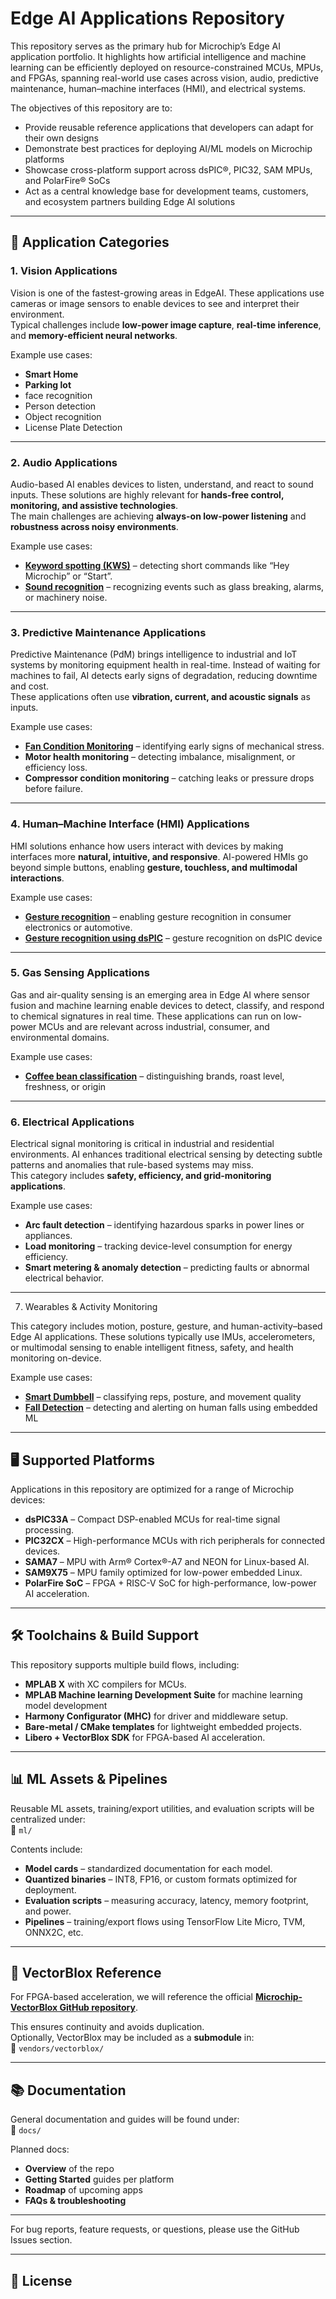 # Edge AI Applications Repository

This repository serves as the primary hub for Microchip’s Edge AI application portfolio. It highlights how artificial intelligence and machine learning can be efficiently deployed on resource-constrained MCUs, MPUs, and FPGAs, spanning real-world use cases across vision, audio, predictive maintenance, human–machine interfaces (HMI), and electrical systems.

The objectives of this repository are to:

- Provide reusable reference applications that developers can adapt for their own designs
- Demonstrate best practices for deploying AI/ML models on Microchip platforms
- Showcase cross-platform support across dsPIC®, PIC32, SAM MPUs, and PolarFire® SoCs
- Act as a central knowledge base for development teams, customers, and ecosystem partners building Edge AI solutions

---

## 🔹 Application Categories

### 1. Vision Applications
Vision is one of the fastest-growing areas in EdgeAI. These applications use cameras or image sensors to enable devices to see and interpret their environment.  
Typical challenges include **low-power image capture**, **real-time inference**, and **memory-efficient neural networks**.

Example use cases:
- **Smart Home**
- **Parking lot**
- face recognition
- Person detection
- Object recognition
- License Plate Detection


---

### 2. Audio Applications
Audio-based AI enables devices to listen, understand, and react to sound inputs. These solutions are highly relevant for **hands-free control, monitoring, and assistive technologies**.  
The main challenges are achieving **always-on low-power listening** and **robustness across noisy environments**.

Example use cases:
- **[Keyword spotting (KWS)](https://developerhelp.microchip.com/xwiki/bin/view/applications/machine-learning/edge-impulse-keyword-spotting/)** – detecting short commands like “Hey Microchip” or “Start”.  
- **[Sound recognition](https://developerhelp.microchip.com/xwiki/bin/view/applications/machine-learning/mlsound/)** – recognizing events such as glass breaking, alarms, or machinery noise.  


---

### 3. Predictive Maintenance Applications
Predictive Maintenance (PdM) brings intelligence to industrial and IoT systems by monitoring equipment health in real-time. Instead of waiting for machines to fail, AI detects early signs of degradation, reducing downtime and cost.  
These applications often use **vibration, current, and acoustic signals** as inputs.

Example use cases:
- **[Fan Condition Monitoring](https://github.com/MicrochipTech/ml-Coffee-Powder-Brand-Classification-GasSensor)** – identifying early signs of mechanical stress.  
- **Motor health monitoring** – detecting imbalance, misalignment, or efficiency loss.  
- **Compressor condition monitoring** – catching leaks or pressure drops before failure.  


---

### 4. Human–Machine Interface (HMI) Applications
HMI solutions enhance how users interact with devices by making interfaces more **natural, intuitive, and responsive**. AI-powered HMIs go beyond simple buttons, enabling **gesture, touchless, and multimodal interactions**.

Example use cases:
- **[Gesture recognition](https://github.com/MicrochipTech/ml-samd21-iot-mplabml-gestures-demo)** – enabling gesture recognition in consumer electronics or automotive.  
- **[Gesture recognition using dsPIC](https://github.com/MicrochipTech/ml-samd21-iot-mplabml-gestures-demo)** – gesture recognition on dsPIC device

---
### 5. Gas Sensing Applications

Gas and air-quality sensing is an emerging area in Edge AI where sensor fusion and machine learning enable devices to detect, classify, and respond to chemical signatures in real time. These applications can run on low-power MCUs and are relevant across industrial, consumer, and environmental domains.

Example use cases:

- **[Coffee bean classification](https://github.com/MicrochipTech/ml-Coffee-Powder-Brand-Classification-GasSensor)** – distinguishing brands, roast level, freshness, or origin
---

### 6. Electrical Applications
Electrical signal monitoring is critical in industrial and residential environments. AI enhances traditional electrical sensing by detecting subtle patterns and anomalies that rule-based systems may miss.  
This category includes **safety, efficiency, and grid-monitoring applications**.

Example use cases:
- **Arc fault detection** – identifying hazardous sparks in power lines or appliances.  
- **Load monitoring** – tracking device-level consumption for energy efficiency.  
- **Smart metering & anomaly detection** – predicting faults or abnormal electrical behavior.  

---
7. Wearables & Activity Monitoring

This category includes motion, posture, gesture, and human-activity–based Edge AI applications. These solutions typically use IMUs, accelerometers, or multimodal sensing to enable intelligent fitness, safety, and health monitoring on-device.

Example use cases:

- **[Smart Dumbbell](https://github.com/MicrochipTech/ml-PIC33CX-BZ2-and-WBZ451-IMU-SmartBell)** – classifying reps, posture, and movement quality
- **[Fall Detection](https://github.com/MicrochipTech/ml-PIC33CX-BZ2-and-WBZ451-IMU-SmartBell)** – detecting and alerting on human falls using embedded ML

---
## 🖥 Supported Platforms

Applications in this repository are optimized for a range of Microchip devices:  

- **dsPIC33A** – Compact DSP-enabled MCUs for real-time signal processing.  
- **PIC32CX** – High-performance MCUs with rich peripherals for connected devices.  
- **SAMA7** – MPU with Arm® Cortex®-A7 and NEON for Linux-based AI.  
- **SAM9X75** – MPU family optimized for low-power embedded Linux.  
- **PolarFire SoC** – FPGA + RISC-V SoC for high-performance, low-power AI acceleration.  

---

## 🛠 Toolchains & Build Support

This repository supports multiple build flows, including:  

- **MPLAB X** with XC compilers for MCUs.
- **MPLAB Machine learning Development Suite** for machine learning model development
- **Harmony Configurator (MHC)** for driver and middleware setup.  
- **Bare-metal / CMake templates** for lightweight embedded projects.  
- **Libero + VectorBlox SDK** for FPGA-based AI acceleration.  


---

## 📊 ML Assets & Pipelines

Reusable ML assets, training/export utilities, and evaluation scripts will be centralized under:  
📂 `ml/`

Contents include:
- **Model cards** – standardized documentation for each model.  
- **Quantized binaries** – INT8, FP16, or custom formats optimized for deployment.  
- **Evaluation scripts** – measuring accuracy, latency, memory footprint, and power.  
- **Pipelines** – training/export flows using TensorFlow Lite Micro, TVM, ONNX2C, etc.  

---

## 🔗 VectorBlox Reference

For FPGA-based acceleration, we will reference the official **[Microchip-VectorBlox GitHub repository](https://github.com/Microchip-Vectorblox)**.  

This ensures continuity and avoids duplication.  
Optionally, VectorBlox may be included as a **submodule** in:  
📂 `vendors/vectorblox/`

---

## 📚 Documentation

General documentation and guides will be found under:  
📂 `docs/`

Planned docs:
- **Overview** of the repo  
- **Getting Started** guides per platform  
- **Roadmap** of upcoming apps  
- **FAQs & troubleshooting**

---

For bug reports, feature requests, or questions, please use the GitHub Issues section.

---

## 📜 License



